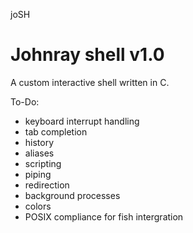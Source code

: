 joSH
# Johnray shell v1.0

A custom interactive shell written in C.

To-Do:
- keyboard interrupt handling
- tab completion
- history
- aliases
- scripting
- piping
- redirection
- background processes
- colors
- POSIX compliance for fish intergration